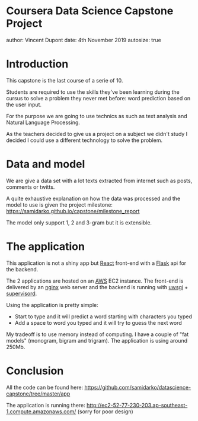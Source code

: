 Coursera Data Science Capstone Project
========================================================
author: Vincent Dupont
date: 4th November 2019
autosize: true

Introduction
========================================================

This capstone is the last course of a serie of 10. 

Students are required to use the skills they've been learning during the cursus to solve a problem they never met before: word prediction based on the user input.

For the purpose we are going to use technics as such as text analysis and Natural Language Processing.

As the teachers decided to give us a project on a subject we didn't study I decided I could use a different technology to solve the problem.

Data and model
========================================================

We are give a data set with a lot texts extracted from internet such as posts, comments or twitts. 

A quite exhaustive explanation on how the data was processed and the model to use is given the project milestone:
https://samidarko.github.io/capstone/milestone_report

The model only support 1, 2 and 3-gram but it is extensible.

The application
========================================================

This application is not a shiny app but [React](https://reactjs.org/) front-end with a [Flask](https://www.palletsprojects.com/p/flask/) api for the backend.

The 2 applications are hosted on an [AWS](https://aws.amazon.com/) EC2 instance. The front-end is delivered by an [nginx](https://www.nginx.com) web server and the backend is running with [uwsgi](https://uwsgi-docs.readthedocs.io/en/latest/) + [supervisord](http://supervisord.org/).

Using the application is pretty simple:
 - Start to type and it will predict a word starting with characters you typed
 - Add a space to word you typed and it will try to guess the next word

My tradeoff is to use memory instead of computing. I have a couple of "fat models" (monogram, bigram and trigram). The application is using around 250Mb.


Conclusion
========================================================

All the code can be found here:
https://github.com/samidarko/datascience-capstone/tree/master/app

The application is running there:
http://ec2-52-77-230-203.ap-southeast-1.compute.amazonaws.com/
(sorry for poor design)



